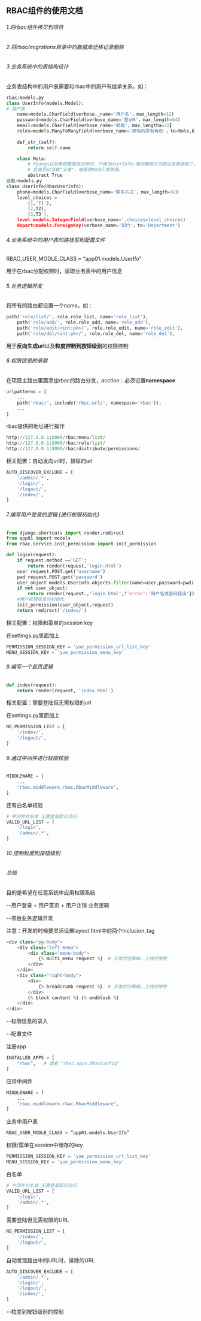 ## RBAC组件的使用文档

###### 1.将rbac组件拷贝到项目

###### 2.将rbac/migrations目录中的数据库迁移记录删除

###### 3.业务系统中的表结构设计

业务表结构中的用户表需要和rbac中的用户有继承关系，如：

```python
rbac/models.py
class UserInfo(models.Model):
# 用户表
    name=models.CharField(verbose._name='用户名'，max_length=32)
    password=models.CharField(verbose_name='密a码'，max_length=64)
    email=models.CharField(verbose_name='邮箱'，max_lengtha=32】
    roles=models.ManyToManyField(verbose_name='拥有的所有角色'，to=Role,blank=True)
                           
    def_str_(self):
    	return self.name

    class Meta:
        # django以后再做数据库迁移时，不再为UserInfo:类创建相关的表以及表结构了。
        # 此类可以当做"父类"，被其他Model类继承。
        abstract True
业务/models.py
class UserInfo(RbacUserInfo):
    phone=models.CharField(verbose_name='联系方式'，max_length=32)
    level_choices =
        (1,'T1'),
        (2,T2),
        (3,T3'),
    level models.IntegerField(verbose_name=',choices=level_choices)
    depart=models.ForeignKey(verbose_name='部门'，to='Department')
```

###### 4.业务系统中的用户表的路径写到配置文件

RBAC_USER_MODLE_CLASS = “app01.models.UserIfo”

用于在rbac分配权限时，读取业务表中的用户信息

###### 5.业务逻辑开发

将所有的路由都设置一个name，如：

```python
path('role/list/', role.role_list, name='role_list'),
    path('role/add/', role.role_add, name='role_add'),
    path('role/edit/<int:pk>/', role.role_edit, name='role_edit'),
    path('role/del/<int:pk>/', role.role_del, name='role_del'),
```

用于**反向生成url**以及**粒度控制到按钮级别**的权限控制

###### 6.权限信息的录取

在项目主路由里面添加rbac的路由分发，acction：必须设置**namespace**

```python
urlpatterns = [
	...
    path('rbac/', include('rbac.urls', namespace='rbac')),
    ...
]
```

rbac提供的地址进行操作

```python
http://127.0.0.1:8000/rbac/menu/list/
http://127.0.0.1:8000/rbac/role/list/
http://127.0.0.1:8000/rbac/distribute/permissions/
```

相关配置：自动发向url时，排除的url

```python
AUTO_DISCOVER_EXCLUDE = [
    '/admin/.*',
    '/login/',
    '/logout/',
    '/index/',
]
```

###### 7.编写用户登录的逻辑 [进行权限初始化]

```python
from django.shortcuts import render,redirect
from app01 import models
from rbac.service.init_permission import init_permission

def login(request):
    if request.method =='GET':
    	return render(request,'login.html')
    user request.POST.get('username')
    pwd request.POST.get('password')
    user_object models.UserInfo.objects.filter(name=user,password=pwd).first()
    if not user_object:
    	return render(request.,'login.html',f'error':'用户名或密码错误'})
    #用户权限信息的初始化
    init_permission(user_object,request)
    return redirect('/index/')
```

相关配置：权限和菜单的session key

在settings.py里面加上

```python
PERMISSION_SESSION_KEY = 'yue_permission_url_list_key'
MENU_SESSION_KEY = 'yue_permission_menu_key'
```

###### 8.编写一个首页逻辑

```python
def index(request):
    return render(request, 'index.html')
```

相关配置：需要登陆但无需权限的url

在settings.py里面加上

```python
NO_PERMISSION_LIST = [
    '/index/',
    '/logout/',
]
```

###### 9.通过中间件进行权限校验

```python
MIDDLEWARE = [
    ...
    "rbac.middleware.rbac.RbacMiddleware",
]
```

还有白名单校验

```python
# 中间件白名单 无需登录即可访问
VALID_URL_LIST = [
    '/login',
    '/admin/.*',
]
```

###### 10.控制粒度到按钮级别



###### 总结

目的是希望在任意系统中应用权限系统

--用户登录 + 用户首页 + 用户注销  业务逻辑

--项目业务逻辑开发

注意：开发的时候要灵活设置layout.html中的两个inclusion_tag

```python
<div class="pg-body">
    <div class="left-menu">
        <div class="menu-body">
        	{% multi_menu request %}  # 开发时注释掉，上线时使用
        </div>
    </div>
    <div class="right-body">
        <div>
        	{% breadcrumb request %}  # 开发时注释掉，上线时使用
        </div>
        {% block content %} {% endblock %}
    </div>
</div>
```

--权限信息的录入

--配置文件

注册app

```python
INSTALLED_APPS = [
    "rbac",   # 或者 "rbac.apps.RbacConfig"
]
```

应用中间件

```python
MIDDLEWARE = [
    ...
    "rbac.middleware.rbac.RbacMiddleware",
]
```

业务中用户表

```python
RBAC_USER_MODLE_CLASS = “app01.models.UserIfo”
```

权限/菜单在session中储存的key

```python
PERMISSION_SESSION_KEY = 'yue_permission_url_list_key'
MENU_SESSION_KEY = 'yue_permission_menu_key'
```

白名单

```python
# 中间件白名单 无需登录即可访问
VALID_URL_LIST = [
    '/login',
    '/admin/.*',
]
```

需要登陆但无需权限的URL

```python
NO_PERMISSION_LIST = [
    '/index/',
    '/logout/',
]
```

自动发现路由中的URL时，排除的URL

```python
AUTO_DISCOVER_EXCLUDE = [    
    '/admin/.*',    
    '/login/',    
    '/logout/',    
    '/index/',
]
```

--粒度到按钮级别的控制